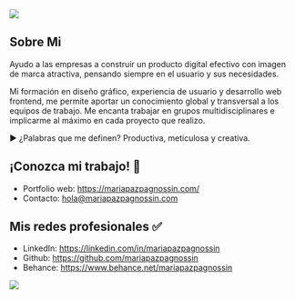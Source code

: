 <img src="https://mariapazpagnossin.com/assets/img/banner-github-3.png">

## Sobre Mi
Ayudo a las empresas a construir un producto digital efectivo con imagen de marca atractiva, pensando siempre en el usuario y sus necesidades.

Mi formación en diseño gráfico, experiencia de usuario y desarrollo web frontend, me permite aportar un conocimiento global y transversal a los equipos de trabajo. Me encanta trabajar en grupos multidisciplinares e implicarme al máximo en cada proyecto que realizo.

▶ ¿Palabras que me definen? Productiva, meticulosa y creativa.

## ¡Conozca mi trabajo! 📌
- Portfolio web: https://mariapazpagnossin.com/
- Contacto: hola@mariapazpagnossin.com

## Mis redes profesionales ✅
- LinkedIn: https://linkedin.com/in/mariapazpagnossin
- Github: https://github.com/mariapazpagnossin
- Behance: https://www.behance.net/mariapazpagnossin


<img src="https://mariapazpagnossin.com/assets/img/banner-github-new.jpg">
